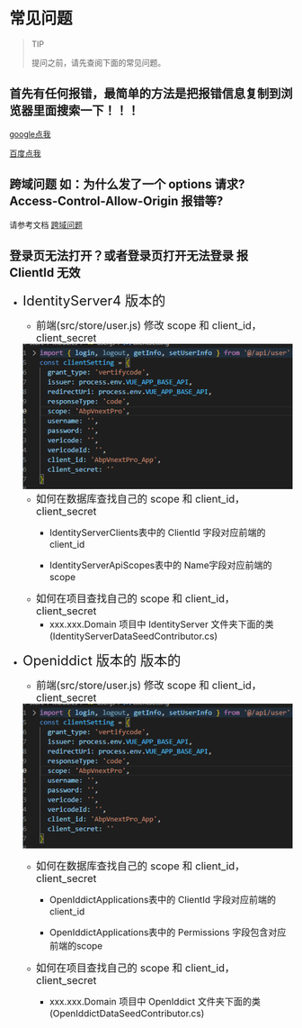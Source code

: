 # 常见问题

> TIP
> 
> 提问之前，请先查阅下面的常见问题。
 
## 首先有任何报错，最简单的方法是把报错信息复制到浏览器里面搜索一下！！！
[google点我](https://www.google.com/)

[百度点我](https://www.baidu.com/)


## 跨域问题 如：为什么发了一个 options 请求? Access-Control-Allow-Origin 报错等?

请参考文档 [跨域问题](/zh-cn/cross-domain)


## 登录页无法打开？或者登录页打开无法登录 报 ClientId 无效
  + <font size="5">IdentityServer4 版本的</font>
  
     - <font size="4">前端(src/store/user.js) 修改 scope 和 client_id，client_secret</font>
  
     <img src="/_media/frontnotice.png" />
     
     - <font size="4">如何在数据库查找自己的 scope 和 client_id，client_secret</font>
        - <font size="3">IdentityServerClients表中的 ClientId 字段对应前端的client_id</font>

        - <font size="3">IdentityServerApiScopes表中的 Name字段对应前端的scope</font>
     - <font size="4">如何在项目查找自己的 scope 和 client_id，client_secret</font>
        - <font size="3">xxx.xxx.Domain 项目中 IdentityServer 文件夹下面的类(IdentityServerDataSeedContributor.cs)</font>
        
  + <font size="5">Openiddict 版本的 版本的</font>
     - <font size="4">前端(src/store/user.js) 修改 scope 和 client_id，client_secret</font>
  
     <img src="/_media/frontnotice.png" />
     
     - <font size="4">如何在数据库查找自己的 scope 和 client_id，client_secret</font>
        - <font size="3">OpenIddictApplications表中的 ClientId 字段对应前端的client_id</font>

        - <font size="3">OpenIddictApplications表中的 Permissions 字段包含对应前端的scope</font>

     - <font size="4">如何在项目查找自己的 scope 和 client_id，client_secret</font>
        - <font size="3">xxx.xxx.Domain 项目中 OpenIddict 文件夹下面的类(OpenIddictDataSeedContributor.cs)</font>